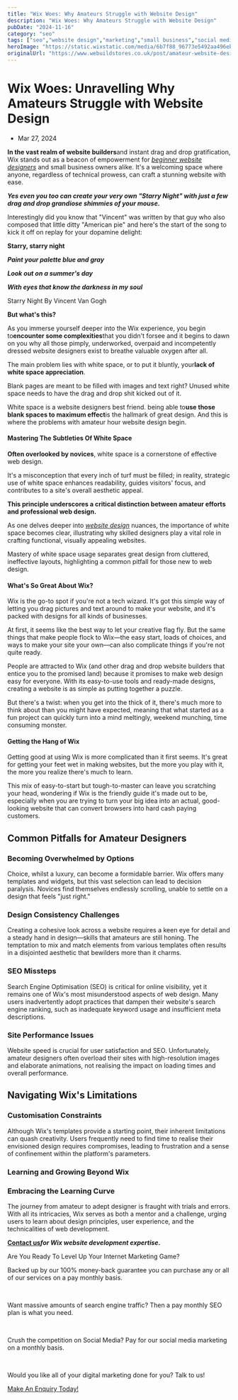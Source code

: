 ```yaml
---
title: "Wix Woes: Why Amateurs Struggle with Website Design"
description: "Wix Woes: Why Amateurs Struggle with Website Design"
pubDate: "2024-11-16"
category: "seo"
tags: ["seo","website design","marketing","small business","social media"]
heroImage: "https://static.wixstatic.com/media/6b7f88_96773e5492aa496eb14c00f65d3d54a3~mv2.jpg/v1/fill/w_740,h_420,al_c,q_90,usm_0.66_1.00_0.01,enc_avif,quality_auto/6b7f88_96773e5492aa496eb14c00f65d3d54a3~mv2.jpg"
originalUrl: "https://www.webuildstores.co.uk/post/amateur-website-design"
---
```



# Wix Woes: Unravelling Why Amateurs Struggle with Website Design

 * Mar 27, 2024


**In the vast realm of website builders**and instant drag and drop gratification, Wix stands out as a beacon of empowerment for [_beginner website designers_](https://www.webuildstores.co.uk/wix-review) and small business owners alike. It's a welcoming space where anyone, regardless of technical prowess, can craft a stunning website with ease. 

 
**_Yes even you too can create your very own "Starry Night" with just a few drag and drop grandiose shimmies of your mouse._**

 
Interestingly did you know that "Vincent" was written by that guy who also composed that little ditty "American pie" and here's the start of the song to kick it off on replay for your dopamine delight:

 
**Starry, starry night**

**_Paint your palette blue and gray_**

**_Look out on a summer's day_**

**_With eyes that know the darkness in my soul_**

 
Starry Night By Vincent Van Gogh

 
**But what's this?**

 
As you immerse yourself deeper into the Wix experience, you begin to**encounter some complexities**that you didn't forsee and it begins to dawn on you why all those pimply, underworked, overpaid and incompetently dressed website designers exist to breathe valuable oxygen after all.

 
The main problem lies with white space, or to put it bluntly, your**lack of white space appreciation**. 

 
Blank pages are meant to be filled with images and text right? Unused white space needs to have the drag and drop shit kicked out of it. 

 
White space is a website designers best friend. being able to**use those blank spaces to maximum effect**is the hallmark of great design. And this is where the problems with amateur hour website design begin.

 
#### Mastering The Subtleties Of White Space

 
**Often overlooked by novices**, white space is a cornerstone of effective web design. 

 
It's a misconception that every inch of turf must be filled; in reality, strategic use of white space enhances readability, guides visitors' focus, and contributes to a site's overall aesthetic appeal.

**This principle underscores a critical distinction between amateur efforts and professional web design.**

 
As one delves deeper into [_website design_](https://www.webuildstores.co.uk/website-design) nuances, the importance of white space becomes clear, illustrating why skilled designers play a vital role in crafting functional, visually appealing websites.

Mastery of white space usage separates great design from cluttered, ineffective layouts, highlighting a common pitfall for those new to web design.

 
#### What's So Great About Wix?

Wix is the go-to spot if you're not a tech wizard. It's got this simple way of letting you drag pictures and text around to make your website, and it's packed with designs for all kinds of businesses. 

 
At first, it seems like the best way to let your creative flag fly. But the same things that make people flock to Wix—the easy start, loads of choices, and ways to make your site your own—can also complicate things if you're not quite ready.

 
People are attracted to Wix (and other drag and drop website builders that entice you to the promised land) because it promises to make web design easy for everyone. With its easy-to-use tools and ready-made designs, creating a website is as simple as putting together a puzzle. 

 
But there's a twist: when you get into the thick of it, there's much more to think about than you might have expected, meaning that what started as a fun project can quickly turn into a mind meltingly, weekend munching, time consuming monster.

 
#### Getting the Hang of Wix

Getting good at using Wix is more complicated than it first seems. It's great for getting your feet wet in making websites, but the more you play with it, the more you realize there's much to learn. 

 
This mix of easy-to-start but tough-to-master can leave you scratching your head, wondering if Wix is the friendly guide it's made out to be, especially when you are trying to turn your big idea into an actual, good-looking website that can convert browsers into hard cash paying customers.

 
## Common Pitfalls for Amateur Designers

### Becoming Overwhelmed by Options

Choice, whilst a luxury, can become a formidable barrier. Wix offers many templates and widgets, but this vast selection can lead to decision paralysis. Novices find themselves endlessly scrolling, unable to settle on a design that feels "just right."

 
### Design Consistency Challenges

Creating a cohesive look across a website requires a keen eye for detail and a steady hand in design—skills that amateurs are still honing. The temptation to mix and match elements from various templates often results in a disjointed aesthetic that bewilders more than it charms.

 
### SEO Missteps

Search Engine Optimisation (SEO) is critical for online visibility, yet it remains one of Wix's most misunderstood aspects of web design. Many users inadvertently adopt practices that dampen their website's search engine ranking, such as inadequate keyword usage and insufficient meta descriptions.

 
### Site Performance Issues

Website speed is crucial for user satisfaction and SEO. Unfortunately, amateur designers often overload their sites with high-resolution images and elaborate animations, not realising the impact on loading times and overall performance.

 
## Navigating Wix's Limitations

### Customisation Constraints

Although Wix's templates provide a starting point, their inherent limitations can quash creativity. Users frequently need to find time to realise their envisioned design requires compromises, leading to frustration and a sense of confinement within the platform's parameters.

 
### Learning and Growing Beyond Wix

### Embracing the Learning Curve

The journey from amateur to adept designer is fraught with trials and errors. With all its intricacies, Wix serves as both a mentor and a challenge, urging users to learn about design principles, user experience, and the technicalities of web development.

 
[**__Contact us__**](https://www.webuildstores.co.uk/contact)**_for Wix website development expertise._**


Are You Ready To Level Up Your Internet Marketing Game?

Backed up by our 100% money-back guarantee you can purchase any or all of our services on a pay monthly basis.

​

Want massive amounts of search engine traffic? Then a pay monthly SEO plan is what you need.

​

Crush the competition on Social Media? Pay for our social media marketing on a monthly basis.

​

Would you like all of your digital marketing done for you? Talk to us!

[Make An Enquiry Today!](https://www.webuildstores.co.uk/contact)
